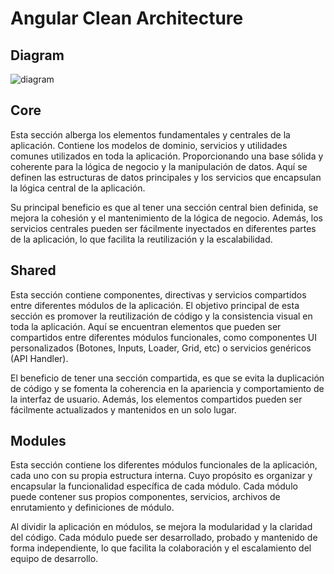# Angular Clean Architecture

## Diagram

![diagram](https://github.com/EmilianoSantellan/Angular_Clean_Architecture/assets/8671863/f07352c3-9017-418e-8db1-0c74c3052ec6)

## Core

Esta sección alberga los elementos fundamentales y centrales de la aplicación. Contiene los modelos de dominio, servicios y utilidades comunes utilizados en toda la aplicación. Proporcionando una base sólida y coherente para la lógica de negocio y la manipulación de datos. Aquí se definen las estructuras de datos principales y los servicios que encapsulan la lógica central de la aplicación.

Su principal beneficio es que al tener una sección central bien definida, se mejora la cohesión y el mantenimiento de la lógica de negocio. Además, los servicios centrales pueden ser fácilmente inyectados en diferentes partes de la aplicación, lo que facilita la reutilización y la escalabilidad.

## Shared

Esta sección contiene componentes, directivas y servicios compartidos entre diferentes módulos de la aplicación. El objetivo principal de esta sección es promover la reutilización de código y la consistencia visual en toda la aplicación. Aquí se encuentran elementos que pueden ser compartidos entre diferentes módulos funcionales, como componentes UI personalizados (Botones, Inputs, Loader, Grid, etc) o servicios genéricos (API Handler).

El beneficio de tener una sección compartida, es que se evita la duplicación de código y se fomenta la coherencia en la apariencia y comportamiento de la interfaz de usuario. Además, los elementos compartidos pueden ser fácilmente actualizados y mantenidos en un solo lugar.

## Modules

Esta sección contiene los diferentes módulos funcionales de la aplicación, cada uno con su propia estructura interna. Cuyo propósito es organizar y encapsular la funcionalidad específica de cada módulo. Cada módulo puede contener sus propios componentes, servicios, archivos de enrutamiento y definiciones de módulo.

Al dividir la aplicación en módulos, se mejora la modularidad y la claridad del código. Cada módulo puede ser desarrollado, probado y mantenido de forma independiente, lo que facilita la colaboración y el escalamiento del equipo de desarrollo.
